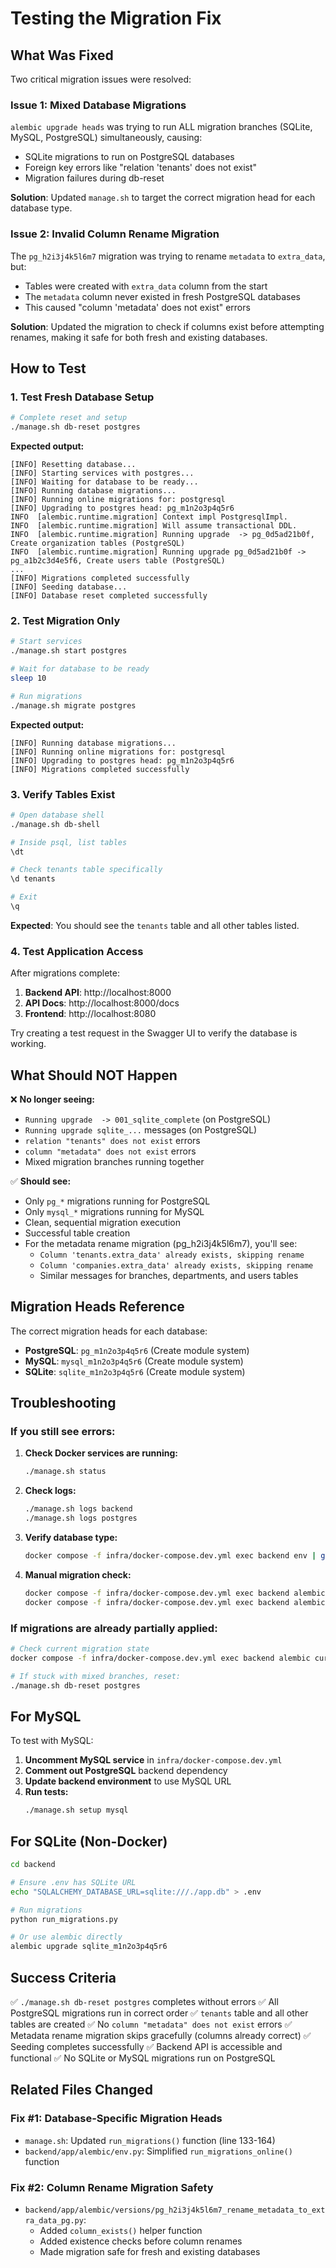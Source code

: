 # Testing the Migration Fix

## What Was Fixed

Two critical migration issues were resolved:

### Issue 1: Mixed Database Migrations
`alembic upgrade heads` was trying to run ALL migration branches (SQLite, MySQL, PostgreSQL) simultaneously, causing:
- SQLite migrations to run on PostgreSQL databases
- Foreign key errors like "relation 'tenants' does not exist"
- Migration failures during db-reset

**Solution**: Updated `manage.sh` to target the correct migration head for each database type.

### Issue 2: Invalid Column Rename Migration
The `pg_h2i3j4k5l6m7` migration was trying to rename `metadata` to `extra_data`, but:
- Tables were created with `extra_data` column from the start
- The `metadata` column never existed in fresh PostgreSQL databases
- This caused "column 'metadata' does not exist" errors

**Solution**: Updated the migration to check if columns exist before attempting renames, making it safe for both fresh and existing databases.

## How to Test

### 1. Test Fresh Database Setup

```bash
# Complete reset and setup
./manage.sh db-reset postgres
```

**Expected output:**
```
[INFO] Resetting database...
[INFO] Starting services with postgres...
[INFO] Waiting for database to be ready...
[INFO] Running database migrations...
[INFO] Running online migrations for: postgresql
[INFO] Upgrading to postgres head: pg_m1n2o3p4q5r6
INFO  [alembic.runtime.migration] Context impl PostgresqlImpl.
INFO  [alembic.runtime.migration] Will assume transactional DDL.
INFO  [alembic.runtime.migration] Running upgrade  -> pg_0d5ad21b0f, Create organization tables (PostgreSQL)
INFO  [alembic.runtime.migration] Running upgrade pg_0d5ad21b0f -> pg_a1b2c3d4e5f6, Create users table (PostgreSQL)
...
[INFO] Migrations completed successfully
[INFO] Seeding database...
[INFO] Database reset completed successfully
```

### 2. Test Migration Only

```bash
# Start services
./manage.sh start postgres

# Wait for database to be ready
sleep 10

# Run migrations
./manage.sh migrate postgres
```

**Expected output:**
```
[INFO] Running database migrations...
[INFO] Running online migrations for: postgresql
[INFO] Upgrading to postgres head: pg_m1n2o3p4q5r6
[INFO] Migrations completed successfully
```

### 3. Verify Tables Exist

```bash
# Open database shell
./manage.sh db-shell

# Inside psql, list tables
\dt

# Check tenants table specifically
\d tenants

# Exit
\q
```

**Expected**: You should see the `tenants` table and all other tables listed.

### 4. Test Application Access

After migrations complete:

1. **Backend API**: http://localhost:8000
2. **API Docs**: http://localhost:8000/docs
3. **Frontend**: http://localhost:8080

Try creating a test request in the Swagger UI to verify the database is working.

## What Should NOT Happen

❌ **No longer seeing:**
- `Running upgrade  -> 001_sqlite_complete` (on PostgreSQL)
- `Running upgrade sqlite_...` messages (on PostgreSQL)
- `relation "tenants" does not exist` errors
- `column "metadata" does not exist` errors
- Mixed migration branches running together

✅ **Should see:**
- Only `pg_*` migrations running for PostgreSQL
- Only `mysql_*` migrations running for MySQL
- Clean, sequential migration execution
- Successful table creation
- For the metadata rename migration (pg_h2i3j4k5l6m7), you'll see:
  * `Column 'tenants.extra_data' already exists, skipping rename`
  * `Column 'companies.extra_data' already exists, skipping rename`
  * Similar messages for branches, departments, and users tables

## Migration Heads Reference

The correct migration heads for each database:

- **PostgreSQL**: `pg_m1n2o3p4q5r6` (Create module system)
- **MySQL**: `mysql_m1n2o3p4q5r6` (Create module system)
- **SQLite**: `sqlite_m1n2o3p4q5r6` (Create module system)

## Troubleshooting

### If you still see errors:

1. **Check Docker services are running:**
   ```bash
   ./manage.sh status
   ```

2. **Check logs:**
   ```bash
   ./manage.sh logs backend
   ./manage.sh logs postgres
   ```

3. **Verify database type:**
   ```bash
   docker compose -f infra/docker-compose.dev.yml exec backend env | grep SQLALCHEMY_DATABASE_URL
   ```

4. **Manual migration check:**
   ```bash
   docker compose -f infra/docker-compose.dev.yml exec backend alembic current
   docker compose -f infra/docker-compose.dev.yml exec backend alembic heads
   ```

### If migrations are already partially applied:

```bash
# Check current migration state
docker compose -f infra/docker-compose.dev.yml exec backend alembic current

# If stuck with mixed branches, reset:
./manage.sh db-reset postgres
```

## For MySQL

To test with MySQL:

1. **Uncomment MySQL service** in `infra/docker-compose.dev.yml`
2. **Comment out PostgreSQL** backend dependency
3. **Update backend environment** to use MySQL URL
4. **Run tests:**
   ```bash
   ./manage.sh setup mysql
   ```

## For SQLite (Non-Docker)

```bash
cd backend

# Ensure .env has SQLite URL
echo "SQLALCHEMY_DATABASE_URL=sqlite:///./app.db" > .env

# Run migrations
python run_migrations.py

# Or use alembic directly
alembic upgrade sqlite_m1n2o3p4q5r6
```

## Success Criteria

✅ `./manage.sh db-reset postgres` completes without errors
✅ All PostgreSQL migrations run in correct order
✅ `tenants` table and all other tables are created
✅ No `column "metadata" does not exist` errors
✅ Metadata rename migration skips gracefully (columns already correct)
✅ Seeding completes successfully
✅ Backend API is accessible and functional
✅ No SQLite or MySQL migrations run on PostgreSQL

## Related Files Changed

### Fix #1: Database-Specific Migration Heads
- `manage.sh`: Updated `run_migrations()` function (line 133-164)
- `backend/app/alembic/env.py`: Simplified `run_migrations_online()` function

### Fix #2: Column Rename Migration Safety
- `backend/app/alembic/versions/pg_h2i3j4k5l6m7_rename_metadata_to_extra_data_pg.py`:
  * Added `column_exists()` helper function
  * Added existence checks before column renames
  * Made migration safe for fresh and existing databases
